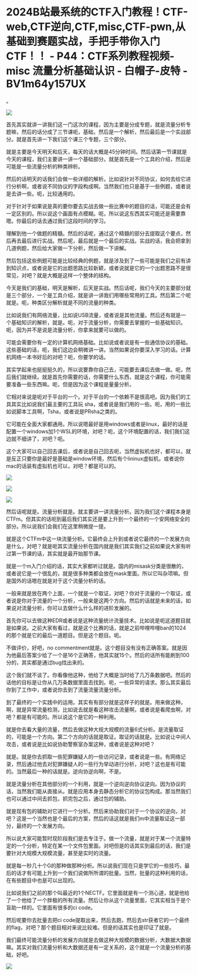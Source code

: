 # 2024B站最系统的CTF入门教程！CTF-web,CTF逆向,CTF,misc,CTF-pwn,从基础到赛题实战，手把手带你入门CTF！！ - P44：CTF系列教程视频-misc 流量分析基础认识 - 白帽子-皮特 - BV1m64y157UX

。

![](img/93a9ac79480cf921adf1df8a288c35b6_1.png)

首先其实就讲一讲我们这一门这次的课程，因为主要是分成专题，就是流量分析专题嘛，然后的话分成了三节课呃，基础，然后是一个解析，然后最后是一个实战部分。就是首先讲一下我们这个课三个专题，三个部分。

就是主要是今天明天和后天，每天的话大概是45分钟时间。然后话第一节课就是今天的课程，我们主要讲一讲一个基础部分。就是首先是一个工具的介绍，然后是可能是一些流量分析的种类辨析。

然后的话明天的话我们会做一些详细的解析。比如说针对不同协议，如何去给它进行分析啊，或者说不同协议的字段构成啊。当然我们也只是基于一些例题，或者说是去讲一些。呃，比较通用的。

对于针对于如果说是真的要你要去实战去做一些比赛中的题目的话，可能还是会有一定区别的。所以说这个画面有点模糊。呃，所以说这东西其实可能还是需要靠嗯。你最后的话去通过我们这段时间的学习。

理解到他一个做题的精髓。然后的话呢，通过这个精髓的部分去提取这个要点，然后再去最后进行实战。然后呢，最后就是一个最后的实战。实战的话，我会把拿到几道例题，然后给大家做一下分析，然后做一下讲解。

然后包括这些例题可能是比较经典的例题，就是涉及到了一些可能是我们之前有讲到知识点，或者说是它的出题思路比较新颖，或者说就是它的一个出题思路不是很常见，对吧？就是大概是这样一个整体的结构。

今天是我们的基础，明天是解析，后天是实战。然后话呢，我们今天的主要部分就是三个部分，一个是工具介绍，就是讲一讲我们用哪些常用的工具。然后第二个呢就是。呃，种类区分解析就是不同的流量的种类。

比如说我们有网络流量，比如说USB流量，或者说是其他流量。然后还有就是一个基础知识的解析，就是。呃，对于流量分析，你需要去掌握的一些基础知识。呃，因为并不是说是流量分析，你拿来就要可以做的。

可能会需要你有一定的计算机网络基础。比如说或者说是有一些通信协议的基础。这些基础的话，呃，我们这边会稍微讲一讲。当然如果说你要深入学习的话。计算机网络一本书好后的对吧？呃，你要学的话。

其实学起来也挺挺挺久的，所以说要靠你自己去，可能要去课后去做一做。呃，然后我们就继续。就是首先你需要的话，你需要什么东西，就是这个课程，你可能需要准备一些东西嘛。呃，但是因为这个课程是量量分析。

它相对来说是呃对于平台的一个。对于平台的一个依赖不是很高吧。因为我们的工具其实比如说我们最主要的工具玩 sha，或者说是我们用的一些。呃，用的一些比如说脚本工具啊，Tsha，或者说是PRsha之类的。

它可能在全面大家都通用。所以说嗯最好是用windows或者是linux，最好的话是配置一个windows加1个WSL的环境，对吧？呃，这个环境配置的话，我们我们这边就不细讲了，对吧？呃。

这个大家可以自己回去课后，或者说是自己回去呃，当然虚拟机也好，都可以，就是反正只要你是最好是基础是window环境，然后有个lininux虚拟机，或者说你mac的话装有虚拟机也可以，对吧？都是可以的。



![](img/93a9ac79480cf921adf1df8a288c35b6_3.png)

![](img/93a9ac79480cf921adf1df8a288c35b6_4.png)

![](img/93a9ac79480cf921adf1df8a288c35b6_5.png)

然后话呢就是。流量分析就是。就主要讲一讲流量分析。因为我们这个课程本身是CTFm。但其实的话呃到最后我们其实还是要上升到一个最终的一个安网络安全的部分。所以说我们会我们在这里稍微提一提。

就是这个CTFm中这一块流量分析。它最终会上升到或者说它最终的一个发展方向是什么，对吧？就是呃其实流量分析在国内就是我们其实我们之前如果说大家有听过第一节课的话，其实就是最开始那节课。

就是一个m入门介绍的话，其实大家都听过就是。国内的misask分类是很散的，或者说它是一个很乱的，就是很多种类都会放在mask里面。所以它叫杂项嘛。但是国外的话嗯在就是对于这个流量分析的话。

一般来就是放在两个上面，一个就是一个取证，对吧？你对于流量的一个取证，或者说是你对于流量的一个分析，一般来是这两个方向。然后的话就是未来的话，如果说对流量分析，你可以去做什么什么样的进阶发展的。

首先你可以去做这种EDR或者说是这种流量统计流量技术。比如说是呃这道题目就是如果说。之前大家有看过，就是这个比赛的话，就是之前哔哩哔哩ban的1024的那个就是它的最后一道题目。但是这个题目。呃。

不做评价，好吧，no commentment就是。这个题目没有没有正确答案。就是因为他最后答案少给了一个是16个正确答，他其实就15个。然后的话所有能刷到100分的，其实都是通过bug找出来的。

这个我们就不谈了。你看像他这种，他给了大概是当时给了几万条数据吧。然后的话他的目标是让你从几万条数据里面去找到。呃，一些异常的请求。那么其实最后你到了工作中，或者说你去到了流量流量流量分析。

到了最终的一个实践中的运用。其实有有部分就是这样子的就是。用来做这种。啊，就是异常流量检测，比如说去就是看这种攻击流量啊，或者说是看爬虫啊，对吧？都是有可能的。所以说这个是它的一种利用。

就是你去看大量的流量，然后去做这种大规大规模的流量6式分析。是流量取证的，可能是一个方向。第二个方向的话就是取证。取证的话就是。比如说让中间人攻击，或者说是比如说协助警察室办案这种，或者说是这种对吧？

就是。就是你去抓取一些犯罪嫌疑人的一些访问记录，或者说是一些。有网络记录，然后通过他去对犯罪嫌疑人的一些行为举动进行分析，对吧？这也是有可能的。当然最后一种的话就是。逆向协逆向啊，不是。

就是流量分析在其他部分的一个利用，就是一个逆向逆向协议逆向。因为协议的话，当然我们能从直接从。就是应用本身去静态分析它的协议包构成。那当然我们也可以通过中间去抓包，抓完包之后，通过包的辅助。

就是现有包的辅助对它进行一个分析。然后来协助我们对于一个协议的逆向，对吧？这是一个当然也是个最后的方案，然后的话这就是我们m中流量取证这一部分，最终的一个发展方向。

所以说大家可能暂时现阶段我们是去专注于。做一个流量，就是对于某一个流量特定的一个分析，特定在某一个文件包里面。对吧但是的话其实到最后的话，我们是要针对大规模大规模流量，甚至是实时的流量。

就是每一秒几十个G的那种做那种分析。所以说我们现在只是学它的一些技巧，最后的话才有可能上升到一个我们说做所所谓的批量。当然，批量的这种利用的话，在有些题目中也是可以出现的。

比如说我们之前的那个叫最近的1个NECTF。它里面就是有一个测心道，就是他给了一个他给了一个胖极的所有流量。然后让你从这个流量里面，它其实相当于是个盲助一样的。它里面有很多的ci code。

然后呢要你去批量去把ci code提取出来，然后去跑，然后去str获者它的一个最终的flag，对吧？那个题目相对来说比较难。但是的话其实也是印证了就是。

我们最终可能流量分析的发展方向就是去做这种大规模的数据分析，大数据大数据嘛。其实对我们流量分析和大数据还是有一定关系的，这个就是一个流量分析的基础，好吧。



![](img/93a9ac79480cf921adf1df8a288c35b6_7.png)